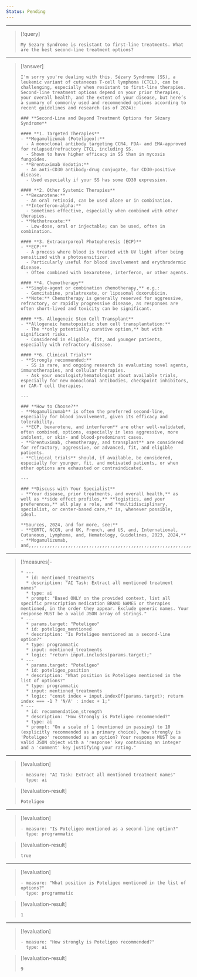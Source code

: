 ```yaml
---
Status: Pending
---
```


***

> [!query]
> ```query-text
> My Sezary Syndrome is resistant to first-line treatments. What are the best second-line treatment options?
> ```

***

> [!answer]
> ```answer-text
> I'm sorry you're dealing with this. Sézary Syndrome (SS), a leukemic variant of cutaneous T-cell lymphoma (CTCL), can be challenging, especially when resistant to first-line therapies. Second-line treatment options depend on your prior therapies, your overall health, and the extent of your disease, but here’s a summary of commonly used and recommended options according to recent guidelines and research (as of 2024):
> 
> ### **Second-Line and Beyond Treatment Options for Sézary Syndrome**
> 
> #### **1. Targeted Therapies**
> - **Mogamulizumab (Poteligeo):**
>   - A monoclonal antibody targeting CCR4, FDA- and EMA-approved for relapsed/refractory CTCL, including SS.
>   - Shown to have higher efficacy in SS than in mycosis fungoides.
> - **Brentuximab Vedotin:**
>   - An anti-CD30 antibody-drug conjugate, for CD30-positive disease.
>   - Used especially if your SS has some CD30 expression.
> 
> #### **2. Other Systemic Therapies**
> - **Bexarotene:**
>   - An oral retinoid, can be used alone or in combination.
> - **Interferon-alpha:**
>   - Sometimes effective, especially when combined with other therapies.
> - **Methotrexate:**
>   - Low-dose, oral or injectable; can be used, often in combination.
> 
> #### **3. Extracorporeal Photopheresis (ECP)**
> - **ECP:**
>   - A process where blood is treated with UV light after being sensitized with a photosensitizer.
>   - Particularly useful for blood involvement and erythrodermic disease.
>   - Often combined with bexarotene, interferon, or other agents.
> 
> #### **4. Chemotherapy**
> - **Single-agent or combination chemotherapy,** e.g.:
>   - Gemcitabine, pralatrexate, or liposomal doxorubicin.
> - **Note:** Chemotherapy is generally reserved for aggressive, refractory, or rapidly progressive disease, as responses are often short-lived and toxicity can be significant.
> 
> #### **5. Allogeneic Stem Cell Transplant**
> - **Allogeneic hematopoietic stem cell transplantation:**
>   - The **only potentially curative option,** but with significant risks.
>   - Considered in eligible, fit, and younger patients, especially with refractory disease.
> 
> #### **6. Clinical Trials**
> - **Strongly recommended:**
>   - SS is rare, and ongoing research is evaluating novel agents, immunotherapies, and cellular therapies.
>   - Ask your oncologist/hematologist about available trials, especially for new monoclonal antibodies, checkpoint inhibitors, or CAR-T cell therapies.
> 
> ---
> 
> ### **How to Choose?**
> - **Mogamulizumab** is often the preferred second-line, especially for blood involvement, given its efficacy and tolerability.
> - **ECP, bexarotene, and interferon** are other well-validated, often combined, options, especially in less aggressive, more indolent, or skin- and blood-predominant cases.
> - **Brentuximab, chemotherapy, and transplant** are considered for refractory, aggressive, or advanced, fit, and eligible patients.
> - **Clinical trials** should, if available, be considered, especially for younger, fit, and motivated patients, or when other options are exhausted or contraindicated.
> 
> ---
> 
> ### **Discuss with Your Specialist**
> - **Your disease, prior treatments, and overall health,** as well as **side effect profiles,** **logistics, and your preferences,** all play a role, and **multidisciplinary, specialist, or center-based care,** is, whenever possible, ideal.
> 
> **Sources, 2024, and for more, see:**
> - **EORTC, NCCN, and UK, French, and US, and, International, Cutaneous, Lymphoma, and, Hematology, Guidelines, 2023, 2024,**
> - **Mogamulizumab, and,,,,,,,,,,,,,,,,,,,,,,,,,,,,,,,,,,,,,,,,,,,,,,,,,,,,,,,,,,,,,,,,,,,,,,,,,,,,,,,,,,,,,,,,,,,,,,,,,,,,,,,,,,,,,,,,,,,,,,,,,,,,,,,,,,,,,,,,,,,,,,,,,,,,,,,,,,,,,,,,,,,,,,,,,,,,,,,,,,,,,,,,,,,,,,,,,,,,,,,,,,,,,,,,,,,,,,,,,,,,,,,,,,,,,,,,,,,,,,,,,,,,,,,,,,,,,,,,,,,,,,,,,,,,,,,,,,,,,,,,,,,,,,,,,,,,,,,,,,,,,,,,,,,,,,,,,,,,,,,,,,,,,,,,,,,,,,,,,,,,,,,,,,,,,,,,,,,,,,,,,,,,,,,,,,,,,,,,,,,,,,,,,,,,,,,,,,,,,,,,,,,,,,,,,,,,,,,,,,,,,,,,,,,,,,,,,,,,,,,,,,,,,,,,,,,,,,,,,,,,,,,,,,,,,,,,,,,,,,,,,,,,,,,,,,,,,,,,,,,,,,,,,,,,,,,,,,,,,,,,,,,,,,,,,,,,,,,,,,,,,,,,,,,,,,,,,,,,,,,,,,,,,,,,,,,,,,,,,,,,,,,,,,,,,,,,,,,,,,,,,,,,,,,,,,,,,,,,,,,,,,,,,,,,,,,,,,,,,,,,,,,,,,,,,,,,,,,,,,,,,,,,,,,,,,,,,,,,,,,,,,,,,,,,,,,,,,,,,,,,,,,,,,,,,,,,,,,,,,,,,,,,,,,,,,,,,,,,,,,,,,,,,,,,,,,,,,,,,,,,,,,,,,,,,,,,,,,,,,,,,,,,,,,,,,,,,,,,,,,,,,,,,,,,,,,,,,,,,,,,,,,,,,,,,,,,,,,,,,,,,,,,,,,,,,,,,,,,,,,,,,,,,,,,,,,,,,,,,,,,,,,,,,,,,,,,,,,,,,,,,,,,,,,,,,,,,,,,,,,,,,,,,,,,,,,,,,,,,,,,,,,,,,,,,,,,,,,,,,,,,,,,,,,,,,,,,,,,,,,,,,,,,,,,,,,,,,,,,,,,,,,,,,,,,,,,,,,,,,,,,,,,,,,,,,,,,,,,,,,,,,,,,,,,,,,,,,,,,,,,,,,,,,,,,,,,,,,,,,,,,,,,,,,,,,,,,,,,,,,,,,,,,,,,,,,,,,,,,,,,,,,,,,,,,,,,,,,,,,,,,,,,,,,,,,,,,,,,,,,,,,,,,,,,,,,,,,,,,,,,,,,,,,,,,,,,,,,,,,,,,,,,,,,,,,,,,,,,,,,,,,,,,,,,,,,,,,,,,,,,,,,,,,,,,,,,,,,,,,,,,,,,,,,,,,,,,,,,,,,,,,,,,,,,,,,,,,,,,,,,,,,,,,,,,,,,,,,,,,,,,,,,,,,,,,,,,,,,,,,,,,,,,,,,,,,,,,,,,,,,,,,,,,,,,,,,,,,,,,,,,,,,,,,,,,,,,,,,,,,,,,,,,,,,,,,,,,,,,,,,,,,,,,,,,,,,,,,,,,,,,,,,,,,,,,,,,,,,,,,,,,,,,,,,,,,,,,,,,,,,,,,,,,,,,,,,,,,,,,,,,,,,,,,,,,,,,,,,,,,,,,,,,,,,,,,,,,,,,,,,,,,,,,,,,,,,,,,,,,,,,,,,,,,,,,,,,,,,,,,,,,,,,,,,,,,,,,,,,,,,,,,,,,,,,,,,,,,,,,,,,,,,,,,,,,,,,,,,,,,,,,,,,,,,,,,,,,,,,,,,,,,,,,,,,,,,,,,,,,,,,,,,,,,,,,,,,,,,,,,,,,,,,,,,,,,,,,,,,,,,,,,,,,,,,,,,,,,,,,,,,,,,,,,,,,,,,,,,,,,,,,,,,,,,,,,,,,,,,,,,,,,,,,,,,,,,,,,,,,,,,,,,,,,,,,,,,,,,,,,,,,,,,,,,,,,,,,,,,,,,,,,,,,,,,,,,,,,,,,,,,,,,,,,,,,,,,,,,,,,,,,,,,,,,,,,,,,,,,,,,,,,,,,,,,,,,,,,,,,,,,,,,,,,,,,,,,,,,,,,,,,,,,,,,,,,,,,,,,,,,,,,,,,,,,,,,,,,,,,,,,,,,,,,,,,,,,,,,,,,,,,,,,,,,,,,,,,,,,,,,,,,,,,,,,,,,,,,,,,,,,,,,,,,,,,,,,,,,,,,,,,,,,,,,,,,,,,,,,,,,,,,,,,,,,,,,,,,,,,,,,,,,,,,,,,,,,,,,,,,,,,,,,,,,,,,,,,,,,,,,,,,,,,,,,,,,,,,,,,,,,,,,,,,,,,,,,,,,,,,,,,,,,,,,,,,,,,,,,,,,,,,,,,,,,,,,,,,,,,,,,,,,,,,,,,,,,,,,,,,,,,,,,,,,,,,,,,,,,,,,,,,,,,,,,,,,,,,,,,,,,,,,,,,,,,,,,,,,,,,,,,,,,,,,,,,,,,,,,,,,,,,,,,,,,,,,,,,,,,,,,,,,,,,,,,,,,,,,,,,,,,,,,,,,,,,,,,,,,,,,,,,,,,,,,,,,,,,,,,,,,,,,,,,,,,,,,,,,,,,,,,,,,,,,,,,,,,,,,,,,,,,,,,,,,,,,,,,,,,,,,,,,,,,,,,,,,,,,,,,,,,,,,,,,,,,,,,,,,,,,,,,,,,,,,,,,,,,,,,,,,,,,,,,,,,,,,,,,,,,,,,,,,,,,,,,,,,,,,,,,,,,,,,,,,,,,,,,,,,,,,,,,,,,,,,,,,,,,,,,,,,,,,,,,,,,,,,,,,,,,,,,,,,,,,,,,,,,,,,,,,,,,,,,,,,,,,,,,,,,,,,,,,,,,,,,,,,,,,,,,,,,,,,,,,,,,,,,,,,,,,,,,,,,,,,,,,,,,,,,,,,,,,,,,,,,,,,,,,,,,,,,,,,,,,,,,,,,,,,,,,,,,,,,,,,,,,,,,,,,,,,,,,,,,,,,,,,,,,,,,,,,,,,,,,,,,,,,,,,,,,,,,,,,,,,,,,,,,,,,,,,,,,,,,,,,,,,,,,,,,,,,,,,,,,,,,,,,,,,,,,,,,,,,,,,,,,,,,,,,,,,,,,,,,,,,,,,,,,,,,,,,,,,,,,,,,,,,,,,,,,,,,,,,,,,,,,,,,,,,,,,,,,,,,,,,,,,,,,,,,,,,,,,,,,,,,,,,,,,,,,,,,,,,,,,,,,,,,,,,,,,,,,,,,,,,,,,,,,,,,,,,,,,,,,,,,,,,,,,,,,,,,,,,,,,,,,,,,,,,,,,,,,,,,,,,,,,,,,,,,,,,,,,,,,,,,,,,,,,,,,,,,,,,,,,,,,,,,,,,,,,,,,,,,,,,,,,,,,,
> ```

***

> [!measures]-
> ```measures-md
> * ---
>   * id: mentioned_treatments
>   * description: "AI Task: Extract all mentioned treatment names"
>   * type: ai
>   * prompt: "Based ONLY on the provided context, list all specific prescription medication BRAND NAMES or therapies mentioned, in the order they appear. Exclude generic names. Your response MUST be a valid JSON array of strings."
> * ---
>   * params.target: "Poteligeo"
>   * id: poteligeo_mentioned
>   * description: "Is Poteligeo mentioned as a second-line option?"
>   * type: programmatic
>   * input: mentioned_treatments
>   * logic: "return input.includes(params.target);"
> * ---
>   * params.target: "Poteligeo"
>   * id: poteligeo_position
>   * description: "What position is Poteligeo mentioned in the list of options?"
>   * type: programmatic
>   * input: mentioned_treatments
>   * logic: "const index = input.indexOf(params.target); return index === -1 ? 'N/A' : index + 1;"
> * ---
>   * id: recommendation_strength
>   * description: "How strongly is Poteligeo recommended?"
>   * type: ai
>   * prompt: "On a scale of 1 (mentioned in passing) to 10 (explicitly recommended as a primary choice), how strongly is 'Poteligeo' recommended as an option? Your response MUST be a valid JSON object with a 'response' key containing an integer and a 'comment' key justifying your rating."
> ```

***

> [!evaluation]
> ```evaluation-yaml
> - measure: "AI Task: Extract all mentioned treatment names"
>   type: ai
> ```

> [!evaluation-result]
> ```evaluation-result-text
> Poteligeo
> ```

***

> [!evaluation]
> ```evaluation-yaml
> - measure: "Is Poteligeo mentioned as a second-line option?"
>   type: programmatic
> ```

> [!evaluation-result]
> ```evaluation-result-text
> true
> ```

***

> [!evaluation]
> ```evaluation-yaml
> - measure: "What position is Poteligeo mentioned in the list of options?"
>   type: programmatic
> ```

> [!evaluation-result]
> ```evaluation-result-text
> 1
> ```

***

> [!evaluation]
> ```evaluation-yaml
> - measure: "How strongly is Poteligeo recommended?"
>   type: ai
> ```

> [!evaluation-result]
> ```evaluation-result-text
> 9
> ```